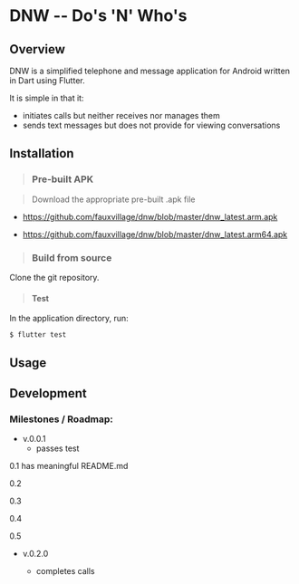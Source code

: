 # DNW -- Do's 'N' Who's 

## Overview

DNW is a simplified telephone and message application for Android
written in Dart using Flutter.

It is simple in that it:

- initiates calls but neither receives nor manages them
- sends text messages but does not provide for viewing conversations

## Installation

>### Pre-built APK

>Download the appropriate pre-built .apk file

  - https://github.com/fauxvillage/dnw/blob/master/dnw_latest.arm.apk

  - https://github.com/fauxvillage/dnw/blob/master/dnw_latest.arm64.apk

>### Build from source

Clone the git repository.


>#### Test

In the application directory, run: 

`$ flutter test`


## Usage

## Development

### Milestones / Roadmap:

- v.0.0.1
  - passes test

0.1
  has meaningful README.md

0.2

0.3

0.4

0.5

- v.0.2.0


  - completes calls
